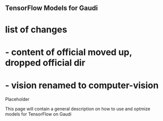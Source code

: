 ## TensorFlow Models for Gaudi
# list of changes
#  - content of official moved up, dropped official dir
#  - vision renamed to computer-vision


Placeholder

This page will contain a general description on how to use and optmize models for TensorFlow on Gaudi
